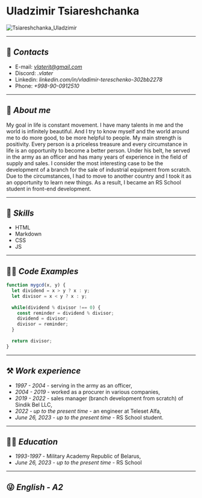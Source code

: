 # Uladzimir Tsiareshchanka

![Tsiareshchanka_Uladzimir](https://github.com/vlaterit/rsschool-cv/assets/119511679/93c1b7d1-b764-4d1f-8387-499cb5a6ddeb)

---

## 📧 *Contacts*
- E-mail: *vlaterit@gmail.com*
- Discord: *.vlater*
- Linkedin: *linkedin.com/in/vladimir-tereschenko-302bb2278*
- Phone: *+998-90-0912510*

---

## 💁 *About me*
My goal in life is constant movement. I have many talents in me and the world is infinitely beautiful. And I try to know myself and the world around me to do more good, to be more helpful to people. My main strength is positivity. Every person is a priceless treasure and every circumstance in life is an opportunity to become a better person. Under his belt, he served in the army as an officer and has many years of experience in the field of supply and sales. I consider the most interesting case to be the development of a branch for the sale of industrial equipment from scratch. Due to the circumstances, I had to move to another country and I took it as an opportunity to learn new things.  As a result, I became an RS School student in front-end development.

---

## 💪 *Skills*
- HTML
- Markdown
- CSS
- JS

---

## 👨‍💻 *Code Examples*
```javascript
function mygcd(x, y) {
  let dividend = x > y ? x : y;
  let divisor = x < y ? x : y;
  
  while(dividend % divisor !== 0) {
    const reminder = dividend % divisor;
    dividend = divisor;
    divisor = reminder;
  }
  
  return divisor;
}
```

---

## ⚒️ *Work experience*
- *1997 - 2004*  -  serving in the army as an officer,
- *2004 - 2019*  -  worked as a procurer in various companies,
- *2019 - 2022*  -  sales manager (branch development from scratch) of Sindik Bel LLC,
- *2022 - up to the present time*  - an engineer at Teleset Alfa,
- *June 26, 2023 - up to the present time*  -  RS School student.

---

## 👨‍🎓 *Education*
- *1993-1997*  -  Military Academy Republic of Belarus,
- *June 26, 2023 - up to the present time*  -  RS School

---

## 😜 *English - A2*
